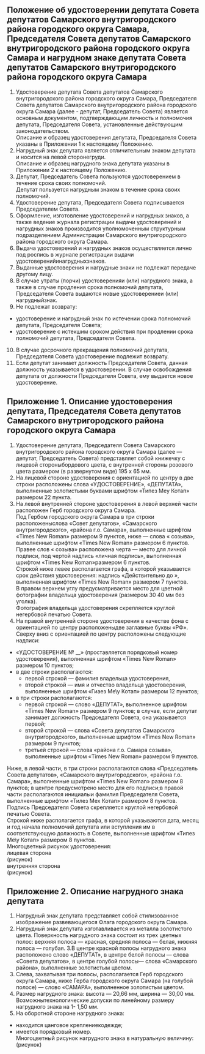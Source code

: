 ## Положение об удостоверении депутата Совета депутатов Самарского внутригородского района городского округа Самара, Председателя Совета депутатов Самарского внутригородского района городского округа Самара и нагрудном знаке депутата Совета депутатов Самарского внутригородского района городского округа Самара

1. Удостоверение депутата Совета депутатов Самарского внутригородского
района городского округа Самара, Председателя Совета депутатов Самарского
внутригородского района городского округа Самара (далее - депутат,
Председатель Совета) является основным документом, подтверждающим
личность и полномочия депутата, Председателя Совета, установленные
действующим законодательством.  
Описание и образец удостоверения депутата, Председателя Совета указаны
в Приложении 1 к настоящему Положению.
2. Нагрудный знак депутата является отличительным знаком депутата и
носится на левой сторонегруди.  
Описание и образец нагрудного знака депутата указаны в Приложении 2 к
настоящему Положению.  
3. Депутат, Председатель Совета пользуются удостоверением в течение
срока своих полномочий.  
Депутат пользуется нагрудным знаком в течение срока своих полномочий.
4. Удостоверение депутата, Председателя Совета подписывается
Председателем Совета.
5. Оформление, изготовление удостоверений и нагрудных знаков, а также
ведение журнала регистрации выдачи удостоверений и нагрудных знаков
производится уполномоченным структурным подразделением Администрации
Самарского внутригородского района городского округа Самара.
6. Выдача удостоверений и нагрудных знаков осуществляется лично под
роспись в журнале регистрации выдачи удостоверенийинагрудныхзнаков.
7. Выданные удостоверения и нагрудные знаки не подлежат передаче
другому лицу.
8. В случае утраты (порчи) удостоверенияи (или) нагрудного знака, а также
в случае продления срока полномочий депутата, Председателя Совета выдаются
новые удостоверениеи (или) нагрудныйзнак.
9. Не подлежат возврату:
- удостоверение и нагрудный знак по истечении срока полномочий
депутата, Председателя Совета;
- удостоверение с истекшим сроком действия при продлении срока
полномочий депутата, Председателя Совета.
10. В случае досрочного прекращения полномочий депутата, Председателя
Совета удостоверение подлежит возврату.
11. Если депутат занимает должность Председателя Совета, данная
должность указывается в удостоверении.
В случае освобождения депутата от должности Председателя Совета, ему
выдается новое удостоверение.

## Приложение 1. Описание удостоверения депутата, Председателя Совета депутатов Самарского внутригородского района городского округа Самара

1. Удостоверение депутата, Председателя Совета Самарского
внутригородского района городского округа Самара (далее — депутат,
Председатель Совета) представляет собой книжечку с лицевой стороныбордового
цвета, с внутренней стороны розового цвета размером (в развернутом виде)
195 х 65 мм.
2. На лицевой стороне удостоверения с ориентацией по центру в две строки
расположены слова «УДОСТОВЕРЕНИЕ», «ДЕПУТАТА», выполненные
золотистыми буквами шрифтом «Типез Меу Котап» размером 22 пункта.
3. На левой внутренней стороне удостоверения в левой верхней части
расположен Герб городского округа Самара.  
Под Гербом городского округа Самара в три строки расположеныслова
«Совет депутатов», «Самарского внутригородского», «района г.о. Самара»,
выполненные шрифтом «Times New Roman» размером 9 пунктов, ниже — слова
« созыва», выполненные шрифтом «Times New Roman» размером 6
пунктов.  
Правее слов « созыва» расположена черта — место для личной
подписи, под чертой надпись «личная подпись», выполненная шрифтом «Times New Roman»размером 6 пунктов.  
Строкой ниже левее располагается графа, в которой указывается срок
действия удостоверения: надпись «Действительно до »,
выполненная шрифтом «Times New Roman» размером 7 пунктов.  
В правом верхнем углу предусматривается место для цветной фотографии
владельца удостоверения (размером 30 40 мм без уголка).  
Фотография владельца удостоверения скрепляется круглой негербовой
печатью Совета.  
4. На правой внутренней стороне удостоверения в качестве фона с
ориентацией по центру расположеныдве заглавные буквы «РФ».
Сверху вниз с ориентацией по центру расположены следующие надписи:
- «УДОСТОВЕРЕНИЕ № __» (проставляется порядковый номер
удостоверения), выполненная шрифтом «Times New Roman» размером
10 пунктов;  
- в две строки располагаются:  
    - первой строкой — фамилия владельца
удостоверения,  
    - второй строкой — имя и отчество владельца удостоверения,
выполненные шрифтом «Гиаез Ме\у Котап» размером 12 пунктов;
- в три строки располагаются:  
	- первой строкой — слово «ДЕПУТАТ», выполненное шрифтом «Times New Roman» размером 9 пунктов; в случае, если депутат занимает должность
Председателя Совета, она указывается первой;
    - второй строкой — слова «Совета депутатов Самарского внутригородского»,
выполненные шрифтом «Times New Roman» размером 9 пунктов;
    - третьей строкой — слова «района г.о. Самара созыва», выполненные
шрифтом «Times New Roman» размером 9 пунктов.  

Ниже, в левой части, в три строки располагаются слова «Председатель
Совета депутатов», «Самарского внутригородского», «района г.о. Самара»,
выполненные шрифтом «Times New Roman» размером 8 пунктов; в центре
предусмотрено место для его подписи;в правой части располагаются инициалыи
фамилия Председателя Совета, выполненные шрифтом «Тилез Мех Котап»
размером 8 пунктов.  
Подпись Председателя Совета скрепляется круглой негербовой печатью
Совета.  
Строкой ниже располагается графа, в которой указываются дата, месяц и
год начала полномочий депутата или вступления им в соответствующую
должность в Совете, выполненные шрифтом «Типез Ме\у Котап» размером
8 пунктов.  
Многоцветный рисунок удостоверения:  
лицевая сторона  
(рисунок)  
внутренняя сторона  
(рисунок)

## Приложение 2. Описание нагрудного знака депутата

1. Нагрудный знак депутата представляет собой стилизованное изображение
развевающегося Флага городского округа Самара.
2. Нагрудный знак депутата изготавливается из металла золотистого цвета.
Поверхность нагрудного знака состоит из трех цветных полос: верхняя полоса —
красная, средняя полоса — белая, нижняя полоса — голубая.
3.В центре красной полосы нагрудного знака расположено слово
«ДЕПУТАТ», в центре белой полосы — слова «Совета депутатов», в центре
голубой полосы— слова «Самарского района», выполненные золотистым цветом.
4. Слева, захватывая три полосы, располагается Герб городского округа
Самара, ниже Герба городского округа Самара (на голубой полосе) — слово
«САМАРА», выполненное золотистым цветом.
5. Размер нагрудного знака: высота — 20,66 мм, ширина — 30,00 мм.
Возможнытехнологические допуски по линейному размеру нагрудного знака на
1- 1,50 мм.
6. На оборотной стороне нагрудного знака:
- находится цанговое креплениекодежде;
- имеется порядковый номер.  
Многоцветный рисунок нагрудного знака в натуральную величину:  
(рисунок)
